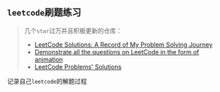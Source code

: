 ## `leetcode`刷题练习
> 几个`star`过万并且积极更新的仓库：
> * [LeetCode Solutions: A Record of My Problem Solving Journey](https://github.com/azl397985856/leetcode)
> * [Demonstrate all the questions on LeetCode in the form of animation](https://github.com/MisterBooo/LeetCodeAnimation)
> * [LeetCode Problems' Solutions](https://github.com/haoel/leetcode) 

记录自己`leetcode`的解题过程
